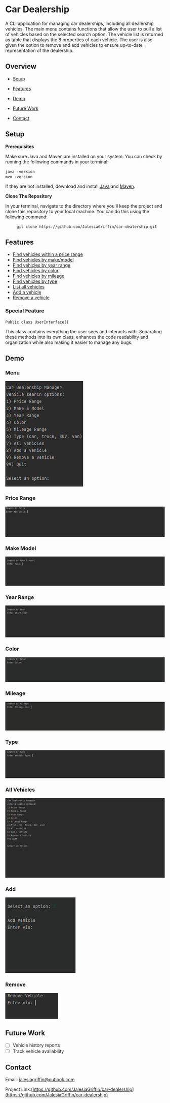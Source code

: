 # Car Dealership

A CLI application for managing car dealerships, including all dealership vehicles. The main menu contains functions that allow the user to pull a list of vehicles based on the selected search option. The vehicle list is returned as table that displays the 8 properties of each vehicle. The user is also given the option to remove and add vehicles to ensure up-to-date representation of the dealership.


## Overview

- [Setup](#setup)

- [Features](#features)

- [Demo](#demo)

- [Future Work](#future-work)

- [Contact](#contact)

## Setup
**Prerequisites**


Make sure Java and Maven are installed on your system.
You can check by running the following commands in your terminal:

```
java -version  
mvn -version
```
If they are not installed, download and install [Java](https://www.oracle.com/java/technologies/javase-downloads.html) and  [Maven](https://maven.apache.org/download.cgi).

**Clone The Repository**

In your terminal, navigate to the directory where you'll keep the project and clone this repository to your local machine. You can do this using the following command:
```
     git clone https://github.com/JalesiaGriffin/car-dealership.git
```

## Features
- [Find vehicles within a price range](#price-range)
- [Find vehicles by make/model](#make-model)
- [Find vehicles by year range](#year-range)
- [Find vehicles by color](#color)
- [Find vehicles by mileage](#mileage)
- [Find vehicles by type](#type)
- [List all vehicles](#all-vehicles)
- [Add a vehicle](#add)
- [Remove a vehicle](#remove)

### **Special Feature**
```
Public class UserInterface()
```
This class contains everything the user sees and interacts with. Separating these methods into its own class, enhances the code readability and organization
while also making it easier to manage any bugs.

## Demo
### Menu
![menu screen](imgs/menu.PNG)
### Price Range
![vehicle by price range](imgs/by-price.gif)
### Make Model
![vehicle by make and model](imgs/by-make-model.gif)
### Year Range
![vehicle by year](imgs/by-year.gif)
### Color
![vehicle by color](imgs/by-color.gif)
### Mileage
![vehicle by mileage](imgs/by-mileage.gif)
### Type
![vehicle by type](imgs/by-type.gif)
### All Vehicles
![all vehicles list](imgs/all-vehicles.gif)
### Add
![add a vehicle](imgs/add-vehicle.gif)
### Remove
![remove a vehicle](imgs/remove-vehicle.gif)

## Future Work
- [ ] Vehicle history reports
- [ ] Track vehicle availability

## Contact
Email: jalesiagriffin@outlook.com

Project Link:[https://github.com/JalesiaGriffin/car-dealership](https://github.com/JalesiaGriffin/car-dealership)
